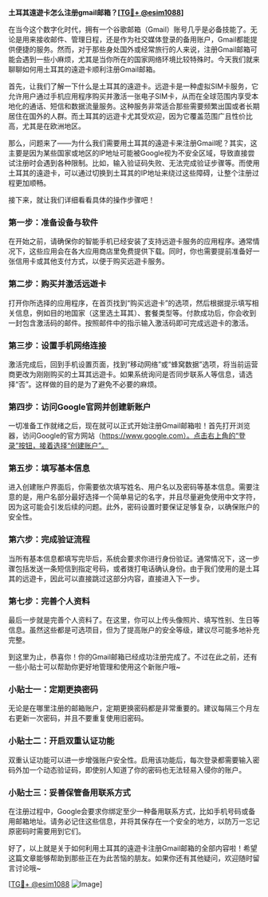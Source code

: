 **土耳其遠遊卡怎么注册gmail邮箱？[[TG💪+ @esim1088](https://t.me/s/esim1088)]**

在当今这个数字化时代，拥有一个谷歌邮箱（Gmail）账号几乎是必备技能了。无论是用来接收邮件、管理日程，还是作为社交媒体登录的备用账户，Gmail都能提供便捷的服务。然而，对于那些身处国外或经常旅行的人来说，注册Gmail邮箱可能会遇到一些小麻烦，尤其是当你所在的国家网络环境比较特殊时。今天我们就来聊聊如何用土耳其的遠遊卡顺利注册Gmail邮箱。

首先，让我们了解一下什么是土耳其的遠遊卡。远遊卡是一种虚拟SIM卡服务，它允许用户通过手机应用程序购买并激活一张电子SIM卡，从而在全球范围内享受本地化的通话、短信和数据流量服务。这种服务非常适合那些需要频繁出国或者长期居住在国外的人群。而土耳其的远遊卡尤其受欢迎，因为它覆盖范围广且性价比高，尤其是在欧洲地区。

那么，问题来了——为什么我们需要用土耳其的遠遊卡来注册Gmail呢？其实，这主要是因为某些国家或地区的IP地址可能被Google视为不安全区域，导致直接尝试注册时会遇到各种限制。比如，输入验证码失败、无法完成验证步骤等。而使用土耳其的遠遊卡，可以通过切换到土耳其的IP地址来绕过这些障碍，让整个注册过程更加顺畅。

接下来，就让我们详细看看具体的操作步骤吧！

### 第一步：准备设备与软件

在开始之前，请确保你的智能手机已经安装了支持远遊卡服务的应用程序。通常情况下，这些应用会在各大应用商店里免费提供下载。同时，你也需要提前准备好一张信用卡或其他支付方式，以便于购买远遊卡服务。

### 第二步：购买并激活远遊卡

打开你所选择的应用程序，在首页找到“购买远遊卡”的选项，然后根据提示填写相关信息，例如目的地国家（这里选土耳其）、套餐类型等。付款成功后，你会收到一封包含激活码的邮件。按照邮件中的指示输入激活码即可完成远遊卡的激活。

### 第三步：设置手机网络连接

激活完成后，回到手机设置页面，找到“移动网络”或“蜂窝数据”选项，将当前运营商更改为刚刚购买的土耳其远遊卡。如果系统询问是否同步联系人等信息，请选择“否”。这样做的目的是为了避免不必要的麻烦。

### 第四步：访问Google官网并创建新账户

一切准备工作就绪之后，现在就可以正式开始注册Gmail邮箱啦！首先打开浏览器，访问Google的官方网站（https://www.google.com）。点击右上角的“登录”按钮，接着选择“创建账户”。

### 第五步：填写基本信息

进入创建账户界面后，你需要依次填写姓名、用户名以及密码等基本信息。需要注意的是，用户名部分最好选择一个简单易记的名字，并且尽量避免使用中文字符，因为这可能会引发后续的问题。此外，密码设置时要保证足够复杂，以确保账户的安全性。

### 第六步：完成验证流程

当所有基本信息都填写完毕后，系统会要求你进行身份验证。通常情况下，这一步骤包括发送一条短信到指定号码，或者拨打电话确认身份。由于我们使用的是土耳其的远遊卡，因此可以直接跳过这部分内容，直接进入下一步。

### 第七步：完善个人资料

最后一步就是完善个人资料了。在这里，你可以上传头像照片、填写性别、生日等信息。虽然这些都是可选项目，但为了提高账户的安全等级，建议尽可能多地补充完整。

到这里为止，恭喜你！你的Gmail邮箱已经成功注册完成了。不过在此之前，还有一些小贴士可以帮助你更好地管理和使用这个新账户哦~

### 小贴士一：定期更换密码

无论是在哪里注册的邮箱账户，定期更换密码都是非常重要的。建议每隔三个月左右更新一次密码，并且不要重复使用旧密码。

### 小贴士二：开启双重认证功能

双重认证功能可以进一步增强账户安全性。启用该功能后，每次登录都需要输入密码外加一个动态验证码，即使别人知道了你的密码也无法轻易入侵你的账户。

### 小贴士三：妥善保管备用联系方式

在注册过程中，Google会要求你绑定至少一种备用联系方式，比如手机号码或备用邮箱地址。请务必记住这些信息，并将其保存在一个安全的地方，以防万一忘记原密码时需要用到它们。

好了，以上就是关于如何利用土耳其的遠遊卡注册Gmail邮箱的全部内容啦！希望这篇文章能够帮助到那些正在为此苦恼的朋友。如果你还有其他疑问，欢迎随时留言讨论哦~ 

[[TG💪+ @esim1088](https://t.me/s/esim1088) ![Image](https://i.postimg.cc/4NQfJmqS/Snipaste-2025-05-13-00-14-12.png)]